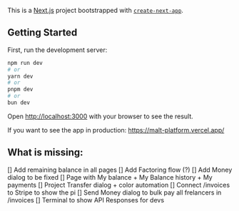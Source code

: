 This is a [Next.js](https://nextjs.org/) project bootstrapped with [`create-next-app`](https://github.com/vercel/next.js/tree/canary/packages/create-next-app).

## Getting Started

First, run the development server:

```bash
npm run dev
# or
yarn dev
# or
pnpm dev
# or
bun dev
```

Open [http://localhost:3000](http://localhost:3000) with your browser to see the result.

If you want to see the app in production: https://malt-platform.vercel.app/

## What is missing:

[] Add remaining balance in all pages
[] Add Factoring flow (?)
[] Add Money dialog to be fixed
[] Page with My balance + My Balance history + My payments
[] Project Transfer dialog + color automation
[] Connect /invoices to Stripe to show the pi
[] Send Money dialog to bulk pay all frelancers in /invoices
[] Terminal to show API Responses for devs